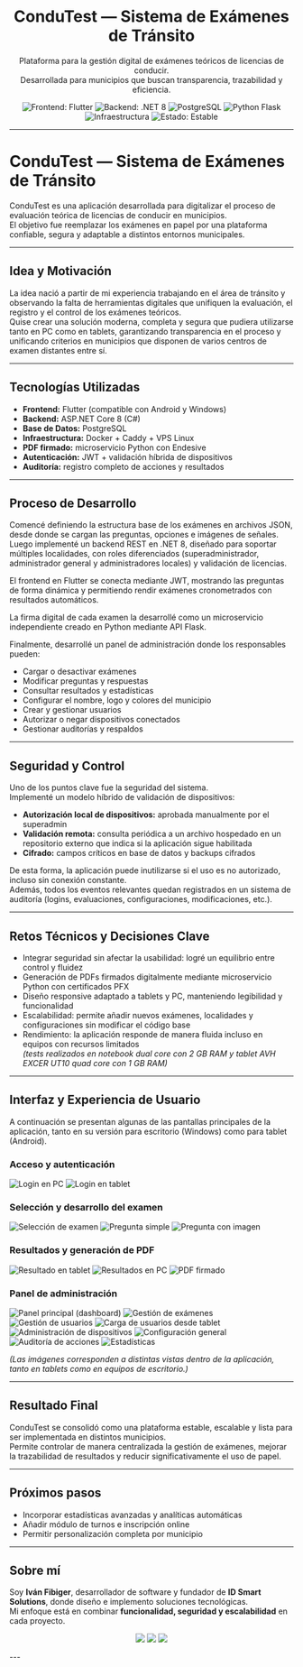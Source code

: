 <h1 align="center">ConduTest — Sistema de Exámenes de Tránsito</h1>

<p align="center">
  Plataforma para la gestión digital de exámenes teóricos de licencias de conducir.<br>
  Desarrollada para municipios que buscan transparencia, trazabilidad y eficiencia.
</p>

<p align="center">
  <img src="https://img.shields.io/badge/Frontend-Flutter-blue?style=flat-square" alt="Frontend: Flutter">
  <img src="https://img.shields.io/badge/Backend-.NET%208-purple?style=flat-square" alt="Backend: .NET 8">
  <img src="https://img.shields.io/badge/Base%20de%20Datos-PostgreSQL-blue?style=flat-square" alt="PostgreSQL">
  <img src="https://img.shields.io/badge/Microservicio-Python%20%7C%20Flask-green?style=flat-square" alt="Python Flask">
  <img src="https://img.shields.io/badge/Infraestructura-Docker%20%7C%20Caddy%20%7C%20VPS-lightgrey?style=flat-square" alt="Infraestructura">
  <img src="https://img.shields.io/badge/Estado-Estable-success?style=flat-square" alt="Estado: Estable">
</p>

---



# ConduTest — Sistema de Exámenes de Tránsito

ConduTest es una aplicación desarrollada para digitalizar el proceso de evaluación teórica de licencias de conducir en municipios.  
El objetivo fue reemplazar los exámenes en papel por una plataforma confiable, segura y adaptable a distintos entornos municipales.

---

## Idea y Motivación

La idea nació a partir de mi experiencia trabajando en el área de tránsito y observando la falta de herramientas digitales que unifiquen la evaluación, el registro y el control de los exámenes teóricos.  
Quise crear una solución moderna, completa y segura que pudiera utilizarse tanto en PC como en tablets, garantizando transparencia en el proceso y unificando criterios en municipios que disponen de varios centros de examen distantes entre sí.

---

## Tecnologías Utilizadas

- **Frontend:** Flutter (compatible con Android y Windows)  
- **Backend:** ASP.NET Core 8 (C#)  
- **Base de Datos:** PostgreSQL  
- **Infraestructura:** Docker + Caddy + VPS Linux  
- **PDF firmado:** microservicio Python con Endesive  
- **Autenticación:** JWT + validación híbrida de dispositivos  
- **Auditoría:** registro completo de acciones y resultados  

---

## Proceso de Desarrollo

Comencé definiendo la estructura base de los exámenes en archivos JSON, desde donde se cargan las preguntas, opciones e imágenes de señales.  
Luego implementé un backend REST en .NET 8, diseñado para soportar múltiples localidades, con roles diferenciados (superadministrador, administrador general y administradores locales) y validación de licencias.

El frontend en Flutter se conecta mediante JWT, mostrando las preguntas de forma dinámica y permitiendo rendir exámenes cronometrados con resultados automáticos.

La firma digital de cada examen la desarrollé como un microservicio independiente creado en Python mediante API Flask.

Finalmente, desarrollé un panel de administración donde los responsables pueden:

- Cargar o desactivar exámenes  
- Modificar preguntas y respuestas  
- Consultar resultados y estadísticas  
- Configurar el nombre, logo y colores del municipio  
- Crear y gestionar usuarios  
- Autorizar o negar dispositivos conectados  
- Gestionar auditorías y respaldos  

---

## Seguridad y Control

Uno de los puntos clave fue la seguridad del sistema.  
Implementé un modelo híbrido de validación de dispositivos:

- **Autorización local de dispositivos:** aprobada manualmente por el superadmin  
- **Validación remota:** consulta periódica a un archivo hospedado en un repositorio externo que indica si la aplicación sigue habilitada  
- **Cifrado:** campos críticos en base de datos y backups cifrados  

De esta forma, la aplicación puede inutilizarse si el uso es no autorizado, incluso sin conexión constante.  
Además, todos los eventos relevantes quedan registrados en un sistema de auditoría (logins, evaluaciones, configuraciones, modificaciones, etc.).

---

## Retos Técnicos y Decisiones Clave

- Integrar seguridad sin afectar la usabilidad: logré un equilibrio entre control y fluidez  
- Generación de PDFs firmados digitalmente mediante microservicio Python con certificados PFX  
- Diseño responsive adaptado a tablets y PC, manteniendo legibilidad y funcionalidad  
- Escalabilidad: permite añadir nuevos exámenes, localidades y configuraciones sin modificar el código base  
- Rendimiento: la aplicación responde de manera fluida incluso en equipos con recursos limitados  
  *(tests realizados en notebook dual core con 2 GB RAM y tablet AVH EXCER UT10 quad core con 1 GB RAM)*  

---

## Interfaz y Experiencia de Usuario

A continuación se presentan algunas de las pantallas principales de la aplicación, tanto en su versión para escritorio (Windows) como para tablet (Android).

### Acceso y autenticación
![Login en PC](screenshots/login_pc.png)
![Login en tablet](screenshots/login_tablet.png)

### Selección y desarrollo del examen
![Selección de examen](screenshots/seleccion_examen_tablet.png)
![Pregunta simple](screenshots/pregunta_simple_tablet.png)
![Pregunta con imagen](screenshots/pregunta_imagen_tablet.png)

### Resultados y generación de PDF
![Resultado en tablet](screenshots/resultado_tablet.png)
![Resultados en PC](screenshots/resultados_pc.png)
![PDF firmado](screenshots/pdf_resultado.png)

### Panel de administración
![Panel principal (dashboard)](screenshots/dashboard_pc.png)
![Gestión de exámenes](screenshots/examenes_pc.png)
![Gestión de usuarios](screenshots/usuarios_pc.png)
![Carga de usuarios desde tablet](screenshots/carga_usuarios_tablet.png)
![Administración de dispositivos](screenshots/dispositivos_pc.png)
![Configuración general](screenshots/configuracion_pc.png)
![Auditoría de acciones](screenshots/auditoria_pc.png)
![Estadísticas](screenshots/estadisticas_pc.png)

*(Las imágenes corresponden a distintas vistas dentro de la aplicación, tanto en tablets como en equipos de escritorio.)*

---

## Resultado Final

ConduTest se consolidó como una plataforma estable, escalable y lista para ser implementada en distintos municipios.  
Permite controlar de manera centralizada la gestión de exámenes, mejorar la trazabilidad de resultados y reducir significativamente el uso de papel.

---

## Próximos pasos

- Incorporar estadísticas avanzadas y analíticas automáticas  
- Añadir módulo de turnos e inscripción online  
- Permitir personalización completa por municipio  

---

## Sobre mí

Soy **Iván Fibiger**, desarrollador de software y fundador de **ID Smart Solutions**, donde diseño e implemento soluciones tecnológicas.  
Mi enfoque está en combinar **funcionalidad, seguridad y escalabilidad** en cada proyecto.

<p align="center">
  <img src="https://img.shields.io/badge/Autor-Iván%20Fibiger-lightgrey?style=flat-square">
  <img src="https://img.shields.io/badge/Licencia-Propietaria-blue?style=flat-square">
  <img src="https://img.shields.io/badge/Contacto-ID%20Smart%20Solutions-333?style=flat-square">
</p>
---
